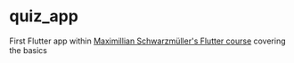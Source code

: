 # quiz_app

First Flutter app within [Maximillian Schwarzmüller's Flutter course](https://www.udemy.com/course/learn-flutter-dart-to-build-ios-android-apps) covering the basics
